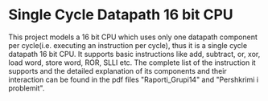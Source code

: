 # Single Cycle Datapath 16 bit CPU
This project models a 16 bit CPU which uses only one datapath component per cycle(i.e. executing an instruction per cycle), thus it is a single cycle datapath 16 bit CPU. It supports basic instructions like add, subtract, or, xor, load word, store word, ROR, SLLI etc. The complete list of the instruction it supports and the detailed explanation of its components and their interaction can be found in the pdf files "Raporti_Grupi14" and "Pershkrimi i problemit". 

